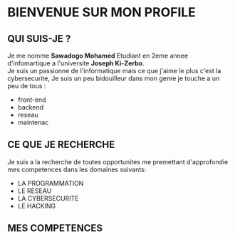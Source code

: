 # BIENVENUE SUR MON PROFILE


##   QUI SUIS-JE ?

Je me nomme **Sawadogo Mohamed** Etudiant en 2eme annee d'infomartique a l'universite **Joseph Ki-Zerbo**.   
Je suis un passionne de l'informatique mais ce que j'aime le plus c'est la cybersecurite,
Je suis un peu bidouilleur dans mon genre je touche a un peu de tous :  
- front-end    
- backend 
- reseau
- maintenac

## CE QUE JE RECHERCHE

Je suis a la recherche de toutes opportunites me premettant d'approfondie mes competences dans les domaines suivants:

- LA PROGRAMMATION
- LE RESEAU
-  LA CYBERSECURITE
-  LE HACKING


## MES COMPETENCES










<!--
**MohamedKali/MohamedKali** is a ✨ _special_ ✨ repository because its `README.md` (this file) appears on your GitHub profile.

Here are some ideas to get you started:

- 🔭 I’m currently working on ...
- 🌱 I’m currently learning ...
- 👯 I’m looking to collaborate on ...
- 🤔 I’m looking for help with ...
- 💬 Ask me about ...
- 📫 How to reach me: ...
- 😄 Pronouns: ...
- ⚡ Fun fact: ...
-->
